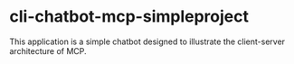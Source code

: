 # cli-chatbot-mcp-simpleproject
This application is a simple chatbot designed to illustrate the client-server architecture of MCP.
